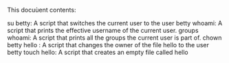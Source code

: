 This docuùent contents:

su betty: A script that switches the current user to the user betty
whoami: A script that prints the effective username of the current user.
groups whoami: A script that prints all the groups the current user is part of.
chown betty hello : A script that changes the owner of the file hello to the user betty
touch hello: A script that creates an empty file called hello


